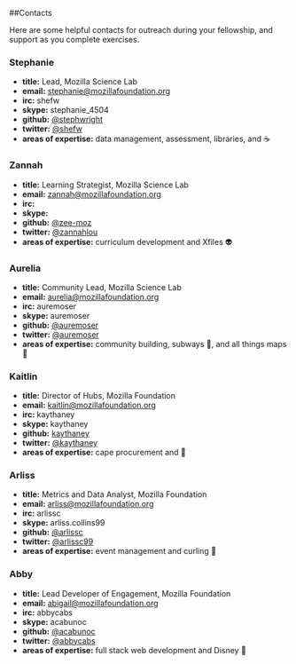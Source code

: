 ##Contacts

Here are some helpful contacts for outreach during your fellowship, and support as you complete exercises.

### Stephanie

* **title:** Lead, Mozilla Science Lab
* **email:** stephanie@mozillafoundation.org
* **irc:** shefw
* **skype:** stephanie_4504
* **github:** [@stephwright](https://github.com/stephwright)
* **twitter:** [@shefw](https://twitter.com/shefw)
* **areas of expertise:** data management, assessment, libraries, and :coffee:

### Zannah

* **title:** Learning Strategist, Mozilla Science Lab
* **email:** zannah@mozillafoundation.org
* **irc:**
* **skype:** 
* **github:** [@zee-moz](https://github.com/zee-moz)
* **twitter:** [@zannahlou](https://twitter.com/zannahlou)
* **areas of expertise:** curriculum development and Xfiles :alien:

### Aurelia

* **title:** Community Lead, Mozilla Science Lab
* **email:** aurelia@mozillafoundation.org
* **irc:** auremoser
* **skype:** auremoser
* **github:** [@auremoser](https://github.com/auremoser)
* **twitter:** [@auremoser](https://twitter.com/auremoser)
* **areas of expertise:** community building, subways :tram:, and all things maps :round_pushpin:

### Kaitlin

* **title:** Director of Hubs, Mozilla Foundation
* **email:** kaitlin@mozillafoundation.org
* **irc:** kaythaney
* **skype:** kaythaney
* **github:** [kaythaney](https://github.com/kaythaney)
* **twitter:** [@kaythaney](https://twitter.com/kaythaney)
* **areas of expertise:** cape procurement and :space_invader:

### Arliss

* **title:** Metrics and Data Analyst, Mozilla Foundation
* **email:** arliss@mozillafoundation.org
* **irc:** arlissc
* **skype:** arliss.collins99
* **github:** [@arlissc](https://github.com/arlissc)
* **twitter:** [@arlissc99](https://twitter.com/arlissc99)
* **areas of expertise:** event management and curling :shaved_ice:

### Abby 

* **title:** Lead Developer of Engagement, Mozilla Foundation
* **email:** abigail@mozillafoundation.org
* **irc:** abbycabs
* **skype:** acabunoc
* **github:** [@acabunoc](https://github.com/acabunoc)
* **twitter:** [@abbycabs](https://twitter.com/abbycabs)
* **areas of expertise:** full stack web development and Disney :european_castle:
